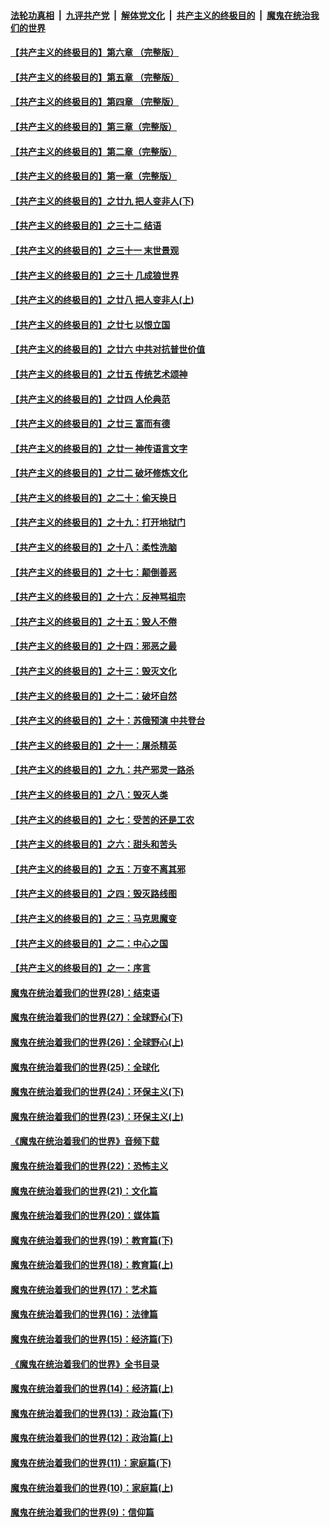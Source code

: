 ####  [法轮功真相](../../../../basic/blob/master/README.md?t=06140401) &nbsp;|&nbsp; [九评共产党](../../../../9ping.md/blob/master/README.md?t=06140401) &nbsp;|&nbsp; [解体党文化](../../../../jtdwh.md/blob/master/README.md?t=06140401)  &nbsp;|&nbsp; [共产主义的终极目的](../../../../gczydzjmd.md/blob/master/README.md?t=06140401) &nbsp;|&nbsp; [魔鬼在统治我们的世界](../../../../mgztzwmdsj.md/blob/master/README.md?t=06140401) 

#### [【共产主义的终极目的】第六章 （完整版）](../pages/nsc422/n11428913.md?t=06140401) 

#### [【共产主义的终极目的】第五章 （完整版）](../pages/nsc422/n11428912.md?t=06140401) 

#### [【共产主义的终极目的】第四章 （完整版）](../pages/nsc422/n11428907.md?t=06140401) 

#### [【共产主义的终极目的】第三章（完整版）](../pages/nsc422/n11428848.md?t=06140401) 

#### [【共产主义的终极目的】第二章（完整版）](../pages/nsc422/n11428831.md?t=06140401) 

#### [【共产主义的终极目的】第一章（完整版）](../pages/nsc422/n11417651.md?t=06140401) 

#### [【共产主义的终极目的】之廿九 把人变非人(下)](../pages/nsc422/n11344140.md?t=06140401) 

#### [【共产主义的终极目的】之三十二 结语](../pages/nsc422/n11360535.md?t=06140401) 

#### [【共产主义的终极目的】之三十一 末世景观](../pages/nsc422/n11351129.md?t=06140401) 

#### [【共产主义的终极目的】之三十 几成狼世界](../pages/nsc422/n11348280.md?t=06140401) 

#### [【共产主义的终极目的】之廿八 把人变非人(上)](../pages/nsc422/n11340492.md?t=06140401) 

#### [【共产主义的终极目的】之廿七 以恨立国](../pages/nsc422/n11336944.md?t=06140401) 

#### [【共产主义的终极目的】之廿六 中共对抗普世价值](../pages/nsc422/n11324785.md?t=06140401) 

#### [【共产主义的终极目的】之廿五 传统艺术颂神](../pages/nsc422/n11296396.md?t=06140401) 

#### [【共产主义的终极目的】之廿四 人伦典范](../pages/nsc422/n11296397.md?t=06140401) 

#### [【共产主义的终极目的】之廿三 富而有德](../pages/nsc422/n11283598.md?t=06140401) 

#### [【共产主义的终极目的】之廿一 神传语言文字](../pages/nsc422/n11263265.md?t=06140401) 

#### [【共产主义的终极目的】之廿二 破坏修炼文化](../pages/nsc422/n11245728.md?t=06140401) 

#### [【共产主义的终极目的】之二十：偷天换日](../pages/nsc422/n11238846.md?t=06140401) 

#### [【共产主义的终极目的】之十九：打开地狱门](../pages/nsc422/n11206376.md?t=06140401) 

#### [【共产主义的终极目的】之十八：柔性洗脑](../pages/nsc422/n11199994.md?t=06140401) 

#### [【共产主义的终极目的】之十七：颠倒善恶](../pages/nsc422/n11179782.md?t=06140401) 

#### [【共产主义的终极目的】之十六：反神骂祖宗](../pages/nsc422/n11166798.md?t=06140401) 

#### [【共产主义的终极目的】之十五：毁人不倦](../pages/nsc422/n11166792.md?t=06140401) 

#### [【共产主义的终极目的】之十四：邪恶之最](../pages/nsc422/n11150249.md?t=06140401) 

#### [【共产主义的终极目的】之十三：毁灭文化](../pages/nsc422/n11135227.md?t=06140401) 

#### [【共产主义的终极目的】之十二：破坏自然](../pages/nsc422/n11135214.md?t=06140401) 

#### [【共产主义的终极目的】之十：苏俄预演 中共登台](../pages/nsc422/n11118424.md?t=06140401) 

#### [【共产主义的终极目的】之十一：屠杀精英](../pages/nsc422/n11118442.md?t=06140401) 

#### [【共产主义的终极目的】之九：共产邪灵一路杀](../pages/nsc422/n11114139.md?t=06140401) 

#### [【共产主义的终极目的】之八：毁灭人类](../pages/nsc422/n11108503.md?t=06140401) 

#### [【共产主义的终极目的】之七：受苦的还是工农](../pages/nsc422/n11101809.md?t=06140401) 

#### [【共产主义的终极目的】之六：甜头和苦头](../pages/nsc422/n11096971.md?t=06140401) 

#### [【共产主义的终极目的】之五：万变不离其邪](../pages/nsc422/n11091285.md?t=06140401) 

#### [【共产主义的终极目的】之四：毁灭路线图](../pages/nsc422/n11086284.md?t=06140401) 

#### [【共产主义的终极目的】之三：马克思魔变](../pages/nsc422/n11061941.md?t=06140401) 

#### [【共产主义的终极目的】之二：中心之国](../pages/nsc422/n11047728.md?t=06140401) 

#### [【共产主义的终极目的】之一：序言](../pages/nsc422/n11086077.md?t=06140401) 

#### [魔鬼在统治着我们的世界(28)：结束语](../pages/nsc422/n10936246.md?t=06140401) 

#### [魔鬼在统治着我们的世界(27)：全球野心(下)](../pages/nsc422/n10928319.md?t=06140401) 

#### [魔鬼在统治着我们的世界(26)：全球野心(上)](../pages/nsc422/n10900318.md?t=06140401) 

#### [魔鬼在统治着我们的世界(25)：全球化](../pages/nsc422/n10788205.md?t=06140401) 

#### [魔鬼在统治着我们的世界(24)：环保主义(下)](../pages/nsc422/n10695307.md?t=06140401) 

#### [魔鬼在统治着我们的世界(23)：环保主义(上)](../pages/nsc422/n10688613.md?t=06140401) 

#### [《魔鬼在统治着我们的世界》音频下载](../pages/nsc422/n10635553.md?t=06140401) 

#### [魔鬼在统治着我们的世界(22)：恐怖主义](../pages/nsc422/n10614727.md?t=06140401) 

#### [魔鬼在统治着我们的世界(21)：文化篇](../pages/nsc422/n10597706.md?t=06140401) 

#### [魔鬼在统治着我们的世界(20)：媒体篇](../pages/nsc422/n10586579.md?t=06140401) 

#### [魔鬼在统治着我们的世界(19)：教育篇(下)](../pages/nsc422/n10564808.md?t=06140401) 

#### [魔鬼在统治着我们的世界(18)：教育篇(上)](../pages/nsc422/n10526970.md?t=06140401) 

#### [魔鬼在统治着我们的世界(17)：艺术篇](../pages/nsc422/n10499093.md?t=06140401) 

#### [魔鬼在统治着我们的世界(16)：法律篇](../pages/nsc422/n10485969.md?t=06140401) 

#### [魔鬼在统治着我们的世界(15)：经济篇(下)](../pages/nsc422/n10469975.md?t=06140401) 

#### [《魔鬼在统治着我们的世界》全书目录](../pages/nsc422/n10464261.md?t=06140401) 

#### [魔鬼在统治着我们的世界(14)：经济篇(上)](../pages/nsc422/n10457370.md?t=06140401) 

#### [魔鬼在统治着我们的世界(13)：政治篇(下)](../pages/nsc422/n10448270.md?t=06140401) 

#### [魔鬼在统治着我们的世界(12)：政治篇(上)](../pages/nsc422/n10444576.md?t=06140401) 

#### [魔鬼在统治着我们的世界(11)：家庭篇(下)](../pages/nsc422/n10440961.md?t=06140401) 

#### [魔鬼在统治着我们的世界(10)：家庭篇(上)](../pages/nsc422/n10435448.md?t=06140401) 

#### [魔鬼在统治着我们的世界(9)：信仰篇](../pages/nsc422/n10432159.md?t=06140401) 

